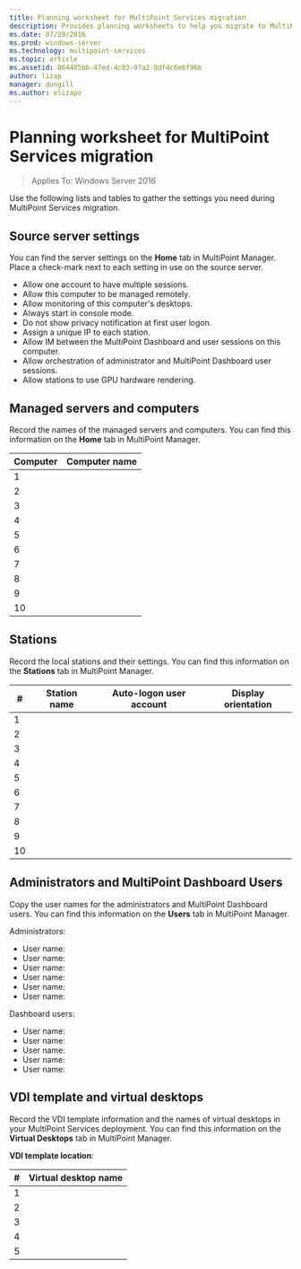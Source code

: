 ```yaml
---
title: Planning worksheet for MultiPoint Services migration
description: Provides planning worksheets to help you migrate to MultiPoint Services in Windows Server 2016 
ms.date: 07/29/2016
ms.prod: windows-server
ms.technology: multipoint-services
ms.topic: article
ms.assetid: 864405bb-47ed-4c83-97a2-8df4c6e6f96b
author: lizap
manager: dongill
ms.author: elizapo
---
```

# Planning worksheet for MultiPoint Services migration

>Applies To: Windows Server 2016

Use the following lists and tables to gather the settings you need during MultiPoint Services migration.

## Source server settings

You can find the server settings on the **Home** tab in MultiPoint Manager. Place a check-mark next to each setting in use on the source server.

- Allow one account to have multiple sessions.
- Allow this computer to be managed remotely.
- Allow monitoring of this computer's desktops.
- Always start in console mode.
- Do not show privacy notification at first user logon.
- Assign a unique IP to each station.
- Allow IM between the MultiPoint Dashboard and user sessions on this computer.
- Allow orchestration of administrator and MultiPoint Dashboard user sessions.
- Allow stations to use GPU hardware rendering.

## Managed servers and computers

Record the names of the managed servers and computers. You can find this information on the **Home** tab in MultiPoint Manager.

| Computer | Computer name |
|----------|---------------|
| 1        |               |
| 2        |               |
| 3        |               |
| 4        |               |
| 5        |               |
| 6        |               |
| 7        |               |
| 8        |               |
| 9        |               |
| 10       |               |


## Stations

Record the local stations and their settings. You can find this information on the **Stations** tab in MultiPoint Manager.

| #  | Station name | Auto-logon user account | Display orientation |
|----|--------------|-------------------------|---------------------|
| 1  |              |                         |                     |
| 2  |              |                         |                     |
| 3  |              |                         |                     |
| 4  |              |                         |                     |
| 5  |              |                         |                     |
| 6  |              |                         |                     |
| 7  |              |                         |                     |
| 8  |              |                         |                     |
| 9  |              |                         |                     |
| 10 |              |                         |                     |

## Administrators and MultiPoint Dashboard Users

Copy the user names for the administrators and MultiPoint Dashboard users. You can find this information on the **Users** tab in MultiPoint Manager.

Administrators:

- User name:
- User name:
- User name:
- User name:
- User name:
- User name:

Dashboard users:

- User name:
- User name:
- User name:
- User name:
- User name:

## VDI template and virtual desktops

Record the VDI template information and the names of virtual desktops in your MultiPoint Services deployment. You can find this information on the **Virtual Desktops** tab in MultiPoint Manager.

**VDI template location**: 

| # | Virtual desktop name      |
|---|---------------------------|
| 1 |                           |
| 2 |                           |
| 3 |                           |
| 4 |                           |
| 5 |                           |